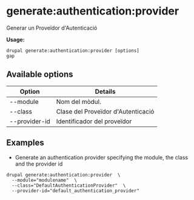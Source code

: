 # generate:authentication:provider
Generar un Proveïdor d'Autenticació

**Usage:**
```
drupal generate:authentication:provider [options]
gap
```

## Available options
Option | Details
-------|-------------
--module | Nom del mòdul.
--class | Clase del Proveïdor d'Autenticació
--provider-id | Identificador del proveïdor

## Examples
* Generate an authentication provider specifying the module, the class and the provider id
```
drupal generate:authentication:provider  \
  --module="modulename"  \
  --class="DefaultAuthenticationProvider"  \
  --provider-id="default_authentication_provider"
```
